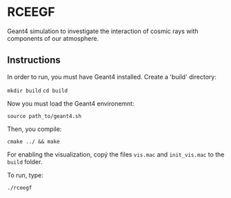 # RCEEGF

Geant4 simulation to investigate the interaction of cosmic rays with components of our atmosphere.

## Instructions 

In order to run, you must have Geant4 installed. Create a 'build' directory:

`mkdir build`
`cd build`

Now you must load the Geant4 environemnt:

`source path_to/geant4.sh`

Then, you compile:

`cmake ../ && make`

For enabling the visualization, copý the files `vis.mac` and `init_vis.mac` to the `build` folder.

To run, type:

`./rceegf`
